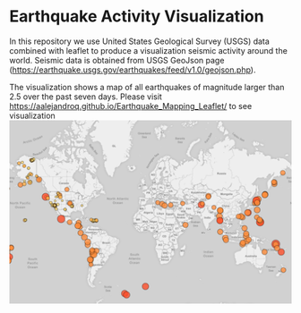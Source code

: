 # Earthquake Activity Visualization
In this repository we use United States Geological Survey (USGS) data combined with leaflet to produce a visualization seismic activity around the world.
Seismic data is obtained from USGS GeoJson page (https://earthquake.usgs.gov/earthquakes/feed/v1.0/geojson.php).

The visualization shows a map of all earthquakes of magnitude larger than 2.5 over the past seven days.
Please visit https://aalejandroq.github.io/Earthquake_Mapping_Leaflet/ to see visualization
![](image.PNG)
